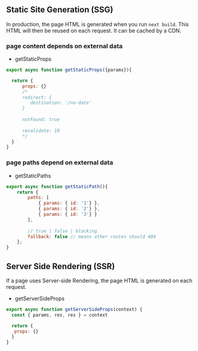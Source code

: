 ## Static Site Generation (SSG)

In production, the page HTML is generated when you run `next build`. This HTML will then be reused on each request. It can be cached by a CDN.

### page content depends on external data

-  getStaticProps

```jsx
export async function getStaticProps({params}){ 

  return {
      props: {}
	  /* 
	  redirect: {
		 destination: '/no-date'
	  }
	  
	  notFound: true
	  
	  revalidate: 10
	  */
  }
}
```

### page paths depend on external data

-  getStaticPaths

```js
export async function getStaticPath(){
	return {
		paths: [
			{ params: { id: '1'} }, 
			{ params: { id: '2'} }, 
			{ params: { id: '3'} }
		],
		
		// true | false | blocking
		fallback: false // means other routes should 404
	};
}
```

## Server Side Rendering (SSR)

If a page uses Server-side Rendering, the page HTML is generated on each request.

- getServerSideProps

```jsx
export async function getServerSideProps(context) {
  const { params, res, res } = context

  return {
   props: {}
  }
}
```